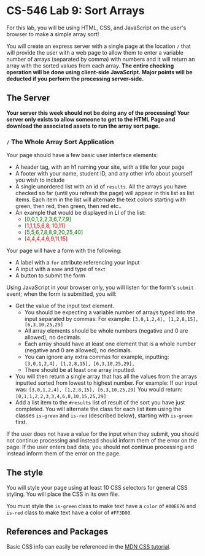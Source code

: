 # CS-546 Lab 9: Sort Arrays

For this lab, you will be using HTML, CSS, and JavaScript on the user's browser to make a simple array sort!

You will create an express server with a single page at the location `/` that will provide the user with a web page to allow them to enter a variable number of arrays (separated by comma) with numbers and it will return an array with the sorted values from each array. **The entire checking operation will be done using client-side JavaScript. Major points will be deducted if you perform the processing server-side.**

## The Server

**Your server this week should not be doing any of the processing! Your server only exists to allow someone to get to the HTML Page and download the associated assets to run the array sort page.**

### `/` The Whole Array Sort Application

Your page should have a few basic user interface elements:

- A header tag, with an h1 naming your site, with a title for your page
- A footer with your name, student ID, and any other info about yourself you wish to include
- A single unordered list with an id of `results`. All the arrays you have checked so far (until you refresh the page) will appear in this list as list items. Each item in the list will alternate the text colors starting with green, then red, then green, then red etc..
- An example that would be displayed in LI of the list:
  - <span style="color: green">[0,0,1,2,2,3,6,7,7,9]</span>
  - <span style="color: red">[1,1,1,5,6,8, 10,11]</span>
  - <span style="color: green">[5,5,6,7,8,8,9,20,25,40]</span>
  - <span style="color: red">[4,4,4,4,6,9,11,15]</span>

Your page will have a form with the following:

- A label with a `for` attribute referencing your input
- A input with a `name` and type of `text`
- A button to submit the form

Using JavaScript in your browser only, you will listen for the form's `submit` event; when the form is submitted, you will:

- Get the value of the input text element.
  - You should be expecting a variable number of arrays typed into the input separated by commas: For example: `[3,0,1,2,4], [1,2,8,15], [6,3,10,25,29]`
  - All array elements should be whole numbers (negative and 0 are allowed), no decimals.
  - Each array should have at least one element that is a whole number (negative and 0 are allowed), no decimals.
  - You can ignore any extra commas for example, inputting: `[3,0,1,2,4], [1,2,8,15], [6,3,10,25,29],`
  - There should be at least one array inputted.
- You will then return a single array that has all the values from the arrays inputted sorted from lowest to highest number. For example: If our input was: `[3,0,1,2,4], [1,2,8,15], [6,3,10,25,29]` You would return: `[0,1,1,2,2,3,3,4,6,8,10,15,25,29]`
- Add a list item to the `#results` list of result of the sort you have just completed. You will alternate the class for each list item using the classes `is-green` and `is-red` (described below), starting with `is-green` first.

If the user does not have a value for the input when they submit, you should not continue processing and instead should inform them of the error on the page. If the user enters bad data, you should not continue processing and instead inform them of the error on the page.

## The style

You will style your page using at least 10 CSS selectors for general CSS styling. You will place the CSS in its own file.

You must style the `is-green` class to make text have a `color` of `#00E676` and `is-red` class to make text have a color of `#FF3D00`.

## References and Packages

Basic CSS info can easily be referenced in the [MDN CSS tutorial](https://developer.mozilla.org/en-US/docs/Learn/CSS/First_steps).
